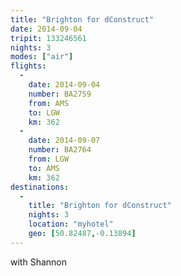 ```yaml
---
title: "Brighton for dConstruct"
date: 2014-09-04
tripit: 133246561
nights: 3
modes: ["air"]
flights:
  -
    date: 2014-09-04
    number: BA2759
    from: AMS
    to: LGW
    km: 362
  -
    date: 2014-09-07
    number: BA2764
    from: LGW
    to: AMS
    km: 362
destinations:
  -
    title: "Brighton for dConstruct"
    nights: 3
    location: "myhotel"
    geo: [50.82487,-0.13894]
---
```


with Shannon
